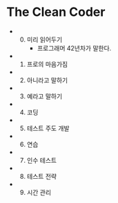 # The Clean Coder


* 0. 미리 읽어두기
        * 프로그래머 42년차가 말한다. 
* 1. 프로의 마음가짐
* 2. 아니라고 말하기
* 3. 예라고 말하기
* 4. 코딩
* 5. 테스트 주도 개발
* 6. 연습
* 7. 인수 테스트
* 8. 테스트 전략
* 9. 시간 관리

